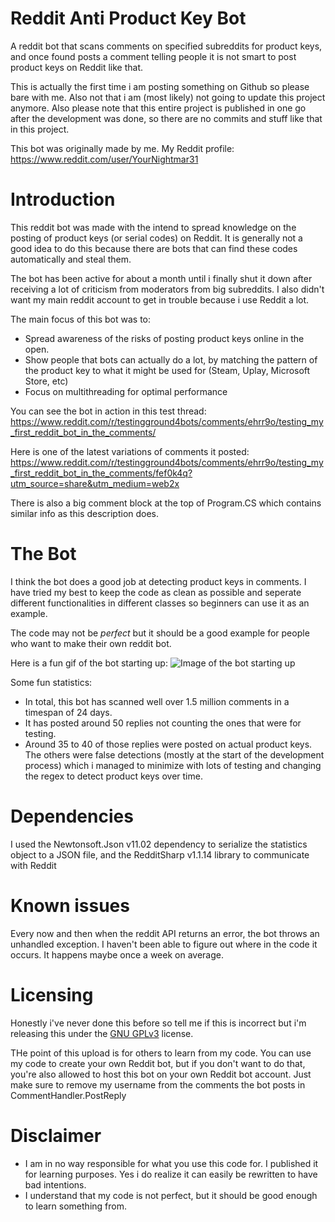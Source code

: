 # Reddit Anti Product Key Bot
A reddit bot that scans comments on specified subreddits for product keys, and once found posts a comment telling people it is not smart to post product keys on Reddit like that.

This is actually the first time i am posting something on Github so please bare with me. Also not that i am (most likely) not going to update this project anymore. Also please note that this entire project is published in one go after the development was done, so there are no commits and stuff like that in this project.

This bot was originally made by me.
My Reddit profile: https://www.reddit.com/user/YourNightmar31

# Introduction
This reddit bot was made with the intend to spread knowledge on the posting of product keys (or serial codes) on Reddit. It is generally not a good idea to do this because there are bots that can find these codes automatically and steal them.

The bot has been active for about a month until i finally shut it down after receiving a lot of criticism from moderators from big subreddits. I also didn't want my main reddit account to get in trouble because i use Reddit a lot.

The main focus of this bot was to:
  - Spread awareness of the risks of posting product keys online in the open.
  - Show people that bots can actually do a lot, by matching the pattern of the product key to what it might be used for (Steam, Uplay, Microsoft Store, etc)
  - Focus on multithreading for optimal performance

You can see the bot in action in this test thread: https://www.reddit.com/r/testingground4bots/comments/ehrr9o/testing_my_first_reddit_bot_in_the_comments/

Here is one of the latest variations of comments it posted:
https://www.reddit.com/r/testingground4bots/comments/ehrr9o/testing_my_first_reddit_bot_in_the_comments/fef0k4q?utm_source=share&utm_medium=web2x

There is also a big comment block at the top of Program.CS which contains similar info as this description does.

# The Bot
I think the bot does a good job at detecting product keys in comments. I have tried my best to keep the code as clean as possible and seperate different functionalities in different classes so beginners can use it as an example.

The code may not be *perfect* but it should be a good example for people who want to make their own reddit bot.

Here is a fun gif of the bot starting up:
![Image of the bot starting up](https://i.gyazo.com/91a34149e137b295b4ea66cee7d28b01.gif)

Some fun statistics:
- In total, this bot has scanned well over 1.5 million comments in a timespan of 24 days.
- It has posted around 50 replies not counting the ones that were for testing.
- Around 35 to 40 of those replies were posted on actual product keys. The others were false detections (mostly at the start of the development process) which i managed to minimize with lots of testing and changing the regex to detect product keys over time.

# Dependencies
I used the Newtonsoft.Json v11.02 dependency to serialize the statistics object to a JSON file, and the RedditSharp v1.1.14 library to communicate with Reddit

# Known issues
Every now and then when the reddit API returns an error, the bot throws an unhandled exception. I haven't been able to figure out where in the code it occurs. It happens maybe once a week on average.

# Licensing
Honestly i've never done this before so tell me if this is incorrect but i'm releasing this under the [GNU GPLv3](https://choosealicense.com/licenses/gpl-3.0/) license.

THe point of this upload is for others to learn from my code. You can use my code to create your own Reddit bot, but if you don't want to do that, you're also allowed to host this bot on your own Reddit bot account. Just make sure to remove my username from the comments the bot posts in CommentHandler.PostReply

# Disclaimer
- I am in no way responsible for what you use this code for. I published it for learning purposes. Yes i do realize it can easily be rewritten to have bad intentions.
- I understand that my code is not perfect, but it should be good enough to learn something from.
